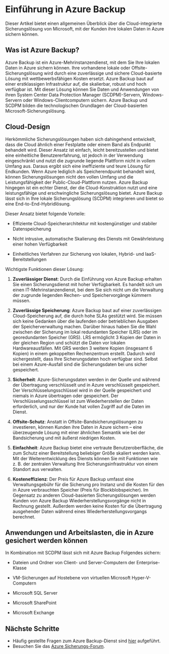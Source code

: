 <properties
	pageTitle="Einführung in Azure Backup"
	description="Dieser Artikel bietet einen Überblick über den Azure Backup-Dienst, mit dem Kunden Daten in Azure sichern können."
	services="backup"
	documentationCenter=""
	authors="prvijay"
	manager="shreeshd"
	editor="tysonn"/>

<tags
	ms.service="backup"
	ms.workload="storage-backup-recovery"
	ms.tgt_pltfrm="na"
	ms.devlang="na"
	ms.topic="article"
	ms.date="04/08/2015"
	ms.author="prvijay"/>

# Einführung in Azure Backup
Dieser Artikel bietet einen allgemeinen Überblick über die Cloud-integrierte Sicherungslösung von Microsoft, mit der Kunden ihre lokalen Daten in Azure sichern können.

## Was ist Azure Backup?
Azure Backup ist ein Azure-Mehrinstanzendienst, mit dem Sie Ihre lokalen Daten in Azure sichern können. Ihre vorhandene lokale oder Offsite-Sicherungslösung wird durch eine zuverlässige und sichere Cloud-basierte Lösung mit wettbewerbsfähigen Kosten ersetzt. Azure Backup baut auf einer erstklassigen Infrastruktur auf, die skalierbar, robust und hoch verfügbar ist. Mit dieser Lösung können Sie Daten und Anwendungen von ihren System Center Data Protection Manager (SCDPM)-Servern, Windows-Servern oder Windows-Clientcomputern sichern. Azure Backup und SCDPM bilden die technologischen Grundlagen der Cloud-basierten Microsoft-Sicherungslösung.

## Cloud-Design
Herkömmliche Sicherungslösungen haben sich dahingehend entwickelt, dass die Cloud ähnlich einer Festplatte oder einem Band als Endpunkt behandelt wird. Dieser Ansatz ist einfach, leicht bereitzustellen und bietet eine einheitliche Benutzererfahrung, ist jedoch in der Verwendung eingeschränkt und nutzt die zugrunde liegende Plattform nicht in vollem Umfang aus. Daraus ergibt sich eine ineffiziente und teure Lösung für Endkunden. Wenn Azure lediglich als Speicherendpunkt behandelt wird, können Sicherungslösungen nicht den vollen Umfang und die Leistungsfähigkeit der Public-Cloud-Plattform nutzen. Azure Backup hingegen ist ein echter Dienst, der die Cloud-Konstruktion nutzt und eine leistungsfähige und erschwingliche Sicherungslösung bietet. Azure Backup lässt sich in Ihre lokale Sicherungslösung (SCDPM) integrieren und bietet so eine End-to-End-Hybridlösung.

Dieser Ansatz bietet folgende Vorteile:

+ Effiziente Cloud-Speicherarchitektur mit kostengünstiger und stabiler Datenspeicherung

+ Nicht intrusive, automatische Skalierung des Diensts mit Gewährleistung einer hohen Verfügbarkeit

+ Einheitliches Verfahren zur Sicherung von lokalen, Hybrid- und IaaS-Bereitstellungen

Wichtigste Funktionen dieser Lösung:

1. **Zuverlässiger Dienst**: Durch die Einführung von Azure Backup erhalten Sie einen Sicherungsdienst mit hoher Verfügbarkeit. Es handelt sich um einen IT-Mehrinstanzendienst, bei dem Sie sich nicht um die Verwaltung der zugrunde liegenden Rechen- und Speichervorgänge kümmern müssen.

2. **Zuverlässige Speicherung**: Azure Backup baut auf einer zuverlässigen Cloud-Speicherung auf, die durch hohe SLAs gestützt wird. Sie müssen sich keine Gedanken über die laufenden oder betrieblichen Ausgaben der Speicherverwaltung machen. Darüber hinaus haben Sie die Wahl zwischen der Sicherung im lokal redundanten Speicher (LRS) oder im georedundanten Speicher (GRS). LRS ermöglicht 3 Kopien der Daten in der gleichen Region und schützt die Daten vor lokalen Hardwareausfällen. Mit GRS werden 3 weitere Kopien (insgesamt 6 Kopien) in einem gekoppelten Rechenzentrum erstellt. Dadurch wird sichergestellt, dass Ihre Sicherungsdaten hoch verfügbar sind. Selbst bei einem Azure-Ausfall sind die Sicherungsdaten bei uns sicher gespeichert.

3. **Sicherheit**: Azure-Sicherungsdaten werden in der Quelle und während der Übertragung verschlüsselt und in Azure verschlüsselt gespeichert. Der Verschlüsselungsschlüssel wird in der Quelle gespeichert und niemals in Azure übertragen oder gespeichert. Der Verschlüsselungsschlüssel ist zum Wiederherstellen der Daten erforderlich, und nur der Kunde hat vollen Zugriff auf die Daten im Dienst.

4. **Offsite-Schutz**: Anstatt in Offsite-Bandsicherungslösungen zu investieren, können Kunden ihre Daten in Azure sichern – eine überzeugende Lösung mit einer ähnlichen Semantik wie bei der Bandsicherung und mit äußerst niedrigen Kosten.

5. **Einfachheit**: Azure Backup bietet eine vertraute Benutzeroberfläche, die zum Schutz einer Bereitstellung beliebiger Größe skaliert werden kann. Mit der Weiterentwicklung des Diensts können Sie mit Funktionen wie z. B. der zentralen Verwaltung Ihre Sicherungsinfrastruktur von einem Standort aus verwalten.

6. **Kosteneffizienz**: Der Preis für Azure Backup umfasst eine Verwaltungsgebühr für die Sicherung pro Instanz und die Kosten für den in Azure verbrauchten Speicher (Preis für Blockblobspeicher). Im Gegensatz zu anderen Cloud-basierten Sicherungslösungen werden Kunden von Azure Backup Wiederherstellungsvorgänge nicht in Rechnung gestellt. Außerdem werden keine Kosten für die Übertragung ausgehender Daten während eines Wiederherstellungsvorgangs berechnet.


## Anwendungen und Arbeitslasten, die in Azure gesichert werden können
In Kombination mit SCDPM lässt sich mit Azure Backup Folgendes sichern:

+ Dateien und Ordner von Client- und Server-Computern der Enterprise-Klasse

+ VM-Sicherungen auf Hostebene von virtuellen Microsoft Hyper-V-Computern

+ Microsoft SQL Server

+ Microsoft SharePoint

+ Microsoft Exchange

## Nächste Schritte
+ Häufig gestellte Fragen zum Azure Backup-Dienst sind [hier](backup-azure-backup-faq.md) aufgeführt.
+ Besuchen Sie das [Azure Sicherungs-Forum](http://go.microsoft.com/fwlink/p/?LinkId=290933).
 

<!---HONumber=July15_HO3-->